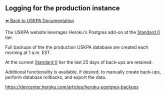## Logging for the production instance
[:arrow_left: Back to USKPA
Documentation](../docs)

The USKPA website leverages Heroku's Postgres add-on at the [Standard 0] tier.

Full backups of the the production USKPA database are created each morning at 1 a.m. EST.

At the current [Standard 0] tier the last 25 days of back-ups are retained.

Additional functionality is available, if desired, to manually create back-ups, perform database rollbacks, and export the data.

https://devcenter.heroku.com/articles/heroku-postgres-backups

[Standard 0]: https://elements.heroku.com/addons/heroku-postgresql#standard-0